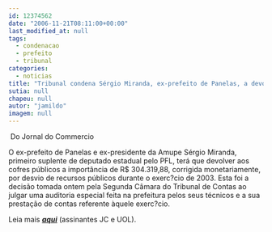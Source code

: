 ```yaml
---
id: 12374562
date: "2006-11-21T08:11:00+00:00"
last_modified_at: null
tags:
  - condenacao
  - prefeito
  - tribunal
categories:
  - noticias
title: "Tribunal condena Sérgio Miranda, ex-prefeito de Panelas, a devolver R$ 304 mil"
sutia: null
chapeu: null
autor: "jamildo"
imagem: null
---
```

<p>&nbsp;Do Jornal do Commercio</p>
<p>O ex-prefeito de Panelas e ex-presidente da Amupe S&eacute;rgio Miranda, primeiro suplente de deputado estadual pelo PFL, ter&aacute; que devolver aos cofres p&uacute;blicos a import&acirc;ncia de R$ 304.319,88, corrigida monetariamente, por desvio de recursos p&uacute;blicos durante o exerc?cio de 2003. Esta foi a decis&atilde;o tomada ontem pela Segunda C&acirc;mara do Tribunal de Contas ao julgar uma auditoria especial feita na prefeitura pelos seus t&eacute;cnicos e a sua presta&ccedil;&atilde;o de contas referente &agrave;quele exerc?cio.</p>
<p>Leia mais <strong><em><a href="#">aqui</a></em></strong> (assinantes JC e UOL).</p>
